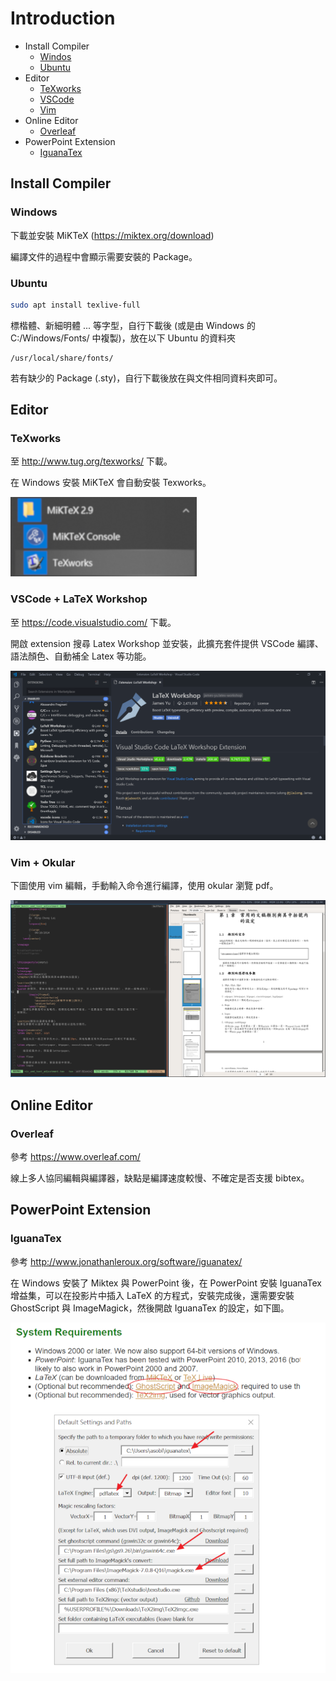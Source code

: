 # Introduction

- Install Compiler
    - [Windos](#Windows)
    - [Ubuntu](#Ubuntu)
- Editor
    - [TeXworks](#TeXworks)
    - [VSCode](#VSCode-LaTex-Workshop)
    - [Vim](#Vim-Terminal)
- Online Editor
    - [Overleaf](#Overleaf)
- PowerPoint Extension
    - [IguanaTex](#IguanaTex)

## Install Compiler

### Windows

下載並安裝 MiKTeX (https://miktex.org/download)

編譯文件的過程中會顯示需要安裝的 Package。

### Ubuntu

```bash
sudo apt install texlive-full
```

標楷體、新細明體 ... 等字型，自行下載後 (或是由 Windows 的 C:/Windows/Fonts/ 中複製)，放在以下 Ubuntu 的資料夾

```
/usr/local/share/fonts/
```

若有缺少的 Package (.sty)，自行下載後放在與文件相同資料夾即可。

## Editor

### TeXworks

至 http://www.tug.org/texworks/ 下載。

在 Windows 安裝 MiKTeX 會自動安裝 Texworks。

![Intro-texworks](./pics/Intro-texworks.png)

### VSCode + LaTeX Workshop

至 https://code.visualstudio.com/ 下載。

開啟 extension 搜尋 Latex Workshop 並安裝，此擴充套件提供 VSCode 編譯、語法顏色、自動補全 Latex 等功能。

![Intro-vscode](./pics/Intro-vscode.png)

### Vim + Okular

下圖使用 vim 編輯，手動輸入命令進行編譯，使用 okular 瀏覽 pdf。

![Intro-vscode](./pics/Intro-vim.png)

## Online Editor

### Overleaf

參考 https://www.overleaf.com/

線上多人協同編輯與編譯器，缺點是編譯速度較慢、不確定是否支援 bibtex。

## PowerPoint Extension

### IguanaTex

參考 http://www.jonathanleroux.org/software/iguanatex/

在 Windows 安裝了 Miktex 與 PowerPoint 後，在 PowerPoint 安裝 IguanaTex 增益集，可以在投影片中插入 LaTeX 的方程式，安裝完成後，還需要安裝 GhostScript 與 ImageMagick，然後開啟 IguanaTex 的設定，如下圖。

![Intro-iguanatex](./pics/Intro-iguanatex.png)
